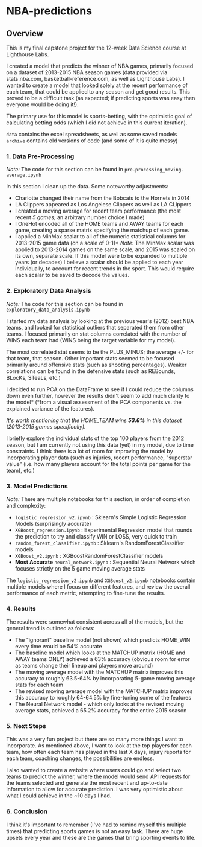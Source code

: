 # NBA-predictions

## Overview

This is my final capstone project for the 12-week Data Science course at Lighthouse Labs. 

I created a model that predicts the winner of NBA games, primarily focused on a dataset of 2013-2015 NBA season games (data provided via stats.nba.com, basketball-reference.com, as well as Lighthouse Labs). I wanted to create a model that looked solely at the recent performance of each team, that could be applied to any season and get good results. This proved to be a difficult task (as expected; if predicting sports was easy then everyone would be doing it!).

The primary use for this model is sports-betting, with the optimistic goal of calculating betting odds (which I did not achieve in this current iteration).

`data` contains the excel spreadsheets, as well as some saved models
`archive` contains old versions of code (and some of it is quite messy)

### 1. Data Pre-Processing
*Note:* The code for this section can be found in `pre-processing_moving-average.ipynb`

In this section I clean up the data. Some noteworthy adjustments:
- Charlotte changed their name from the Bobcats to the Hornets in 2014
- LA Clippers appeared as Los Angelese Clippers as well as LA CLippers
- I created a moving average for recent team performance (the most recent *5 games*; an arbitrary number choice I made)
- I OneHot encoded all of the HOME teams and AWAY teams for each game, creating a sparse matrix specifying the matchup of each game.
- I applied a MinMax scalar to all of the numeric statistical columns for 2013-2015 game data (on a scale of 0-1)*
  *Note:* The MinMax scalar was applied to 2013-2014 games on the same scale, and 2015 was scaled on its own, separate scale. If this model were to be expanded to multiple years (or decades) I believe a scalar should be applied to each year individually, to account for recent trends in the sport. This would require each scalar to be saved to decode the values.

### 2. Exploratory Data Analysis
*Note:* The code for this section can be found in `exploratory_data_analysis.ipynb`

I started my data analysis by looking at the previous year's (2012) best NBA teams, and looked for statistical outliers that separated them from other teams. I focused primarily on stat columns correlated with the number of WINS each team had (WINS being the target variable for my model).

The most correlated stat seems to be the PLUS_MINUS; the average +/- for that team, that season. Other important stats seemed to be focused primarily around offensive stats (such as shooting percentages). Weaker correlations can be found in the defensive stats (such as REBounds, BLocKs, STeaLs, etc.)

I decided to run PCA on the DataFrame to see if I could reduce the columns down even further, however the results didn't seem to add much clarity to the model* (*from a visual assessment of the PCA components vs. the explained variance of the features).

*It's worth mentioning that the HOME_TEAM wins **53.6%** in this dataset (2013-2015 games specifically).*

I briefly explore the individual stats of the top 100 players from the 2012 season, but I am currently not using this data (yet) in my model, due to time constraints. I think there is a lot of room for improving the model by incorporating player data (such as injuries, recent performance, "superstar value" (i.e. how many players account for the total points per game for the team), etc.)

### 3. Model Predictions
*Note:* There are multiple notebooks for this section, in order of completion and complexity:
- `logistic_regression_v2.ipynb` : Sklearn's Simple Logistic Regression Models (surprisingly accurate)
- `XGBoost_regression.ipynb` : Experimental Regression model that rounds the prediction to try and classify WIN or LOSS, very quick to train
- `random_forest_classifier.ipynb` : Sklearn's RandomForestClassifier models
- `XGBoost_v2.ipynb` : XGBoostRandomForestClassifier models 
- **Most Accurate** `neural_network.ipynb` : Sequential Neural Network which focuses strictly on the 5 game moving average stats

The `logistic_regression_v2.ipynb` and `XGBoost_v2.ipynb` notebooks contain multiple models where I focus on different features, and review the overall performance of each metric, attempting to fine-tune the results.

### 4. Results
The results were somewhat consistent across all of the models, but the general trend is outlined as follows:
- The "ignorant" baseline model (not shown) which predicts HOME_WIN every time would be 54% accurate
- The baseline model which looks at the MATCHUP matrix (HOME and AWAY teams ONLY) achieved a 63% accuracy (obvious room for error as teams change their lineup and players move around)
- The moving average model with the MATCHUP matrix improves this accuracy to roughly 63.5-64% by incorporating 5-game moving average stats for each team
- The revised moving average model with the MATCHUP matrix improves this accuracy to roughly 64-64.5% by fine-tuning some of the features
- The Neural Network model - which only looks at the revised moving average stats, achieved a 65.2% accuracy for the entire 2015 season

### 5. Next Steps
This was a very fun project but there are so many more things I want to incorporate. As mentioned above, I want to look at the top players for each team, how often each team has played in the last X days, injury reports for each team, coaching changes, the possibilities are endless.

I also wanted to create a website where users could go and select two teams to predict the winner, where the model would send API requests for the teams selected and generate the most recent and up-to-date information to allow for accurate prediction. I was very optimistic about what I could achieve in the ~10 days I had.

### 6. Conclusion
I think it's important to remember (I've had to remind myself this multiple times) that predicting sports games is not an easy task. There are huge upsets every year and these are the games that bring sporting events to life. 
